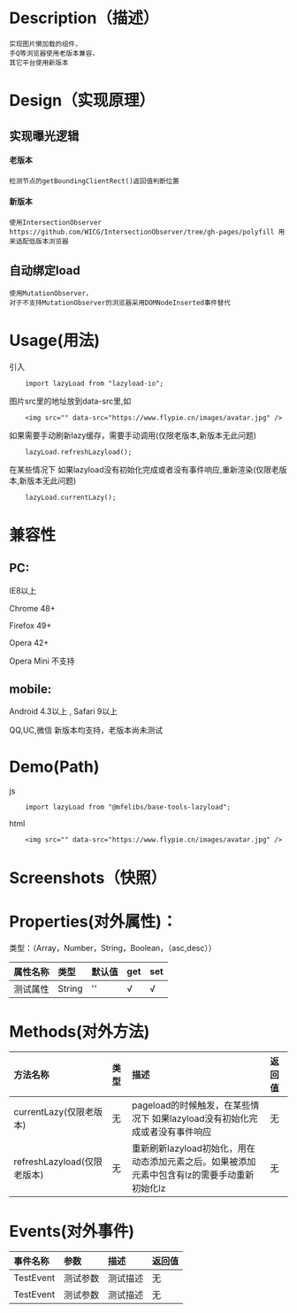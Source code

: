 # Description（描述）

    实现图片懒加载的组件，
    手Q等浏览器使用老版本兼容，
    其它平台使用新版本

# Design（实现原理）

## 实现曝光逻辑

#### 老版本

    检测节点的getBoundingClientRect()返回值判断位置

#### 新版本

    使用IntersectionObserver
    https://github.com/WICG/IntersectionObserver/tree/gh-pages/polyfill 用来适配低版本浏览器

## 自动绑定load

    使用MutationObserver，
    对于不支持MutationObserver的浏览器采用DOMNodeInserted事件替代

# Usage(用法)

引入
```
    import lazyLoad from "lazyload-io";

```

图片src里的地址放到data-src里,如
```
    <img src="" data-src="https://www.flypie.cn/images/avatar.jpg" />
```

如果需要手动刷新lazy缓存，需要手动调用(仅限老版本,新版本无此问题)
```
    lazyLoad.refreshLazyload();
```

在某些情况下 如果lazyload没有初始化完成或者没有事件响应,重新渲染(仅限老版本,新版本无此问题)
```
    lazyLoad.currentLazy();
```

# 兼容性

## PC: 

IE8以上

Chrome 48+

Firefox 49+

Opera 42+

Opera Mini 不支持

## mobile: 

Android 4.3以上 , Safari 9以上

QQ,UC,微信 新版本均支持，老版本尚未测试

# Demo(Path)

js
```
    import lazyLoad from "@mfelibs/base-tools-lazyload";

```

html
```
    <img src="" data-src="https://www.flypie.cn/images/avatar.jpg" />
```

# Screenshots（快照）



# Properties(对外属性)：
类型：（Array，Number，String，Boolean，（asc,desc））

| 属性名称           | 类型           | 默认值          |get|set
| :-------------- | :------------ |:------------ |:------------ |:------------ |
| 测试属性 | String | '' | √ | √ |


# Methods(对外方法)


| 方法名称           | 类型           | 描述          |返回值
| :-------------- | :------------ |:------------ |:------------ |
| currentLazy(仅限老版本) | 无 | pageload的时候触发，在某些情况下 如果lazyload没有初始化完成或者没有事件响应 | 无 |
| refreshLazyload(仅限老版本) | 无 | 重新刷新lazyload初始化，用在动态添加元素之后。如果被添加元素中包含有lz的需要手动重新初始化lz | 无 |


# Events(对外事件)


| 事件名称          | 参数           | 描述          |返回值
| :-------------- | :------------ |:------------ |:------------ |
| TestEvent | 测试参数 | 测试描述 | 无 |
| TestEvent | 测试参数 | 测试描述 | 无 |
 